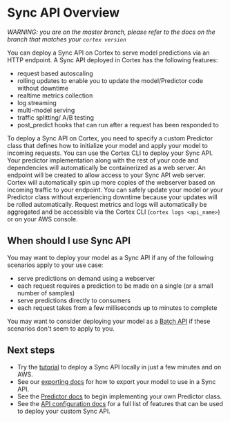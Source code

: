 # Sync API Overview

_WARNING: you are on the master branch, please refer to the docs on the branch that matches your `cortex version`_

You can deploy a Sync API on Cortex to serve model predictions via an HTTP endpoint. A Sync API deployed in Cortex has the following features:

- request based autoscaling
- rolling updates to enable you to update the model/Predictor code without downtime
- realtime metrics collection
- log streaming
- multi-model serving
- traffic splitting/ A/B testing
- post_predict hooks that can run after a request has been responded to

To deploy a Sync API on Cortex, you need to specify a custom Predictor class that defines how to initialize your model and apply your model to incoming requests. You can use the Cortex CLI to deploy your Sync API. Your predictor implementation along with the rest of your code and dependencies will automatically be containerized as a web server. An endpoint will be created to allow access to your Sync API web server. Cortex will automatically spin up more copies of the webserver based on incoming traffic to your endpoint. You can safely update your model or your Predictor class without experiencing downtime because your updates will be rolled automatically. Request metrics and logs will automatically be aggregated and be accessible via the Cortex CLI (`cortex logs <api_name>`) or on your AWS console.

## When should I use Sync API

You may want to deploy your model as a Sync API if any of the following scenarios apply to your use case:

* serve predictions on demand using a webserver
* each request requires a prediction to be made on a single (or a small number of samples)
* serve predictions directly to consumers
* each request takes from a few milliseconds up to minutes to complete

You may want to consider deploying your model as a [Batch API](#batchapi.md) if these scenarios don't seem to apply to you.

## Next steps

<!-- CORTEX_VERSION_MINOR -->
* Try the [tutorial](../../examples/sklearn/iris-classifier/README.md) to deploy a Sync API locally in just a few minutes and on AWS.
* See our [exporting docs](deployments/exporting.md) for how to export your model to use in a Sync API.
* See the [Predictor docs](syncapi/predictors.md) to begin implementing your own Predictor class.
* See the [API configuration docs](syncapi/api-configuration.md) for a full list of features that can be used to deploy your custom Sync API.
